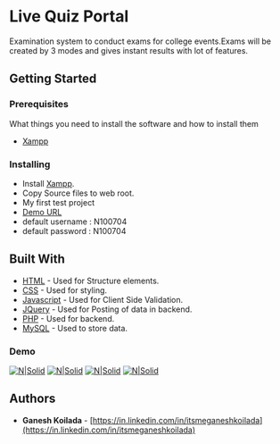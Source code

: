 # Live Quiz Portal
Examination system to conduct exams for college events.Exams will be created by 3 modes and gives instant results with lot of
features.
## Getting Started

### Prerequisites
What things you need to install the software and how to install them

- [Xampp](https://www.apachefriends.org/download.html)

### Installing

- Install  [Xampp](https://www.apachefriends.org/download.html).
- Copy Source files to web root.
- My first test project
- [Demo URL](http://livequizportal.000webhostapp.com/)
- default username : N100704
- default password : N100704


## Built With

* [HTML](#) - Used for Structure elements.
* [CSS](#) - Used for styling.
* [Javascript](#) - Used for Client Side Validation.
* [JQuery](#) - Used for Posting of data in backend.
* [PHP](http://www.php.net) - Used for backend.
* [MySQL](https://www.mysql.com/) - Used to store data.

###  Demo
[![N|Solid](https://drive.google.com/uc?export=download&id=1IMzAtw-t_dTY52i3zLEjJgDK2W9liPru
)]()
[![N|Solid](https://drive.google.com/uc?export=download&id=14h0ZAx5E8H8q5SlDtwyY-o1x0YRfK4bY
)]()
[![N|Solid](https://drive.google.com/uc?export=download&id=1WPlHrix8W-k77fcDfu4f7JXCfs1H_nDH
)]()
[![N|Solid](https://drive.google.com/uc?export=download&id=1FPQy660oOVvDWPSM1yuA16xUY6lA3XlV
)]()

## Authors

* **Ganesh Koilada**  -  [https://in.linkedin.com/in/itsmeganeshkoilada](https://in.linkedin.com/in/itsmeganeshkoilada)
